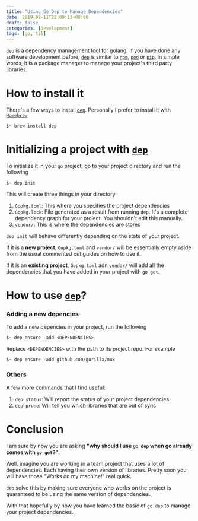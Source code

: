 ```yaml
---
title: "Using Go Dep to Manage Dependencies"
date: 2019-02-11T22:09:13+08:00
draft: false
categories: [Development]
tags: [go, til]
---
```


 [`dep`][1]  is a dependency management tool for golang. If you have done any software development before,
 [`dep`][1] is similar to [`npm`][2], [`pod`][3] or [`pip`][4]. In simple words, it is a package manager to manage
 your project's third party libraries.

# How to install it

There's a few ways to install [`dep`][1]. Personally I prefer to install it with [`Homebrew`][5]

```
$~ brew install dep
```

# Initializing a project with [`dep`][1]

To initialize it in your `go` project, go to your project directory and run the following

```
$~ dep init
```

This will create three things in your directory

1. `Gopkg.toml`: This where you specifies the project dependencies
2. `Gopkg.lock`: File generated as a result from running `dep`. It's a complete dependency graph for your project.
You shouldn't edit this manually.
3. `vendor/`: This is where the dependencies are stored

`dep init` will behave differently depending on the state of your project.

If it is a **new project**, `Gopkg.toml` and `vendor/` will be essentially empty aside 
from the usual commented out guides on how to use it.

If it is an **existing project**, `Gopkg.toml` adn `vendor/` will add all the dependencies 
that you have added in your project with `go get`.

# How to use [`dep`][1]?

### Adding a new depencies

To add a new depencies in your project, run the following

```
$~ dep ensure -add <DEPENDENCIES>
```

Replace `<DEPENDENCIES>` with the path to its project repo. For example

```
$~ dep ensure -add github.com/gorilla/mux
```

### Others

A few more commands that I find useful:

1. `dep status`: Will report the status of your project dependencies
2. `dep prune`: Will tell you which libraries that are out of sync


# Conclusion

I am sure by now you are asking **"why should I use `go dep` when go already comes with `go get`?"**.

Well, imagine you are working in a team project that uses a lot of dependencies. 
Each having their own version of libraries. Pretty soon you will have those
"Works on my machine!" real quick.

`dep` solve this by making sure everyone who works on the project is guaranteed to be
using the same version of dependencies.

With that hopefully by now you have learned the basic of `go dep` to manage your project dependencies.


 [1]:https://golang.github.io/dep/
 [2]:https://www.npmjs.com/
 [3]:https://cocoapods.org/
 [4]:https://packaging.python.org/tutorials/installing-packages/
 [5]:https://brew.sh/



